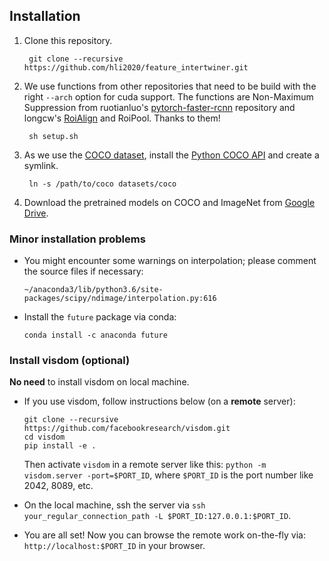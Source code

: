 
## Installation
1. Clone this repository.

        git clone --recursive https://github.com/hli2020/feature_intertwiner.git

    
2. We use functions from other repositories that need to be build with the right `--arch` option for cuda support.
The functions are Non-Maximum Suppression from ruotianluo's [pytorch-faster-rcnn](https://github.com/ruotianluo/pytorch-faster-rcnn)
repository and longcw's [RoiAlign](https://github.com/longcw/RoIAlign.pytorch) and RoiPool. Thanks to them!

        sh setup.sh

3. As we use the [COCO dataset](http://cocodataset.org/#home),
install the [Python COCO API](https://github.com/cocodataset/cocoapi) and
create a symlink.

        ln -s /path/to/coco datasets/coco

4. Download the pretrained models on COCO and ImageNet from
[Google Drive](https://drive.google.com/open?id=1LXUgC2IZUYNEoXr05tdqyKFZY0pZyPDc).


### Minor installation problems

- You might encounter some warnings on interpolation; please 
comment the source files if necessary:

    ``~/anaconda3/lib/python3.6/site-packages/scipy/ndimage/interpolation.py:616``
 
 
- Install the `future` package via conda:

    ``conda install -c anaconda future``


### Install visdom (optional)
**No need** to install visdom on local machine. 

- If you use visdom, follow instructions below (on a **remote** server):
    ```shell
    git clone --recursive https://github.com/facebookresearch/visdom.git
    cd visdom
    pip install -e .
    ```
    Then activate `visdom` in a remote server like this: ``python -m visdom.server -port=$PORT_ID``, where `$PORT_ID` 
    is the port number like 2042, 8089, etc.
    
- On the local machine, ssh the server via `ssh your_regular_connection_path -L $PORT_ID:127.0.0.1:$PORT_ID`.
    
- You are all set! Now you can browse the remote work on-the-fly via: `http://localhost:$PORT_ID` in your browser. 
    






